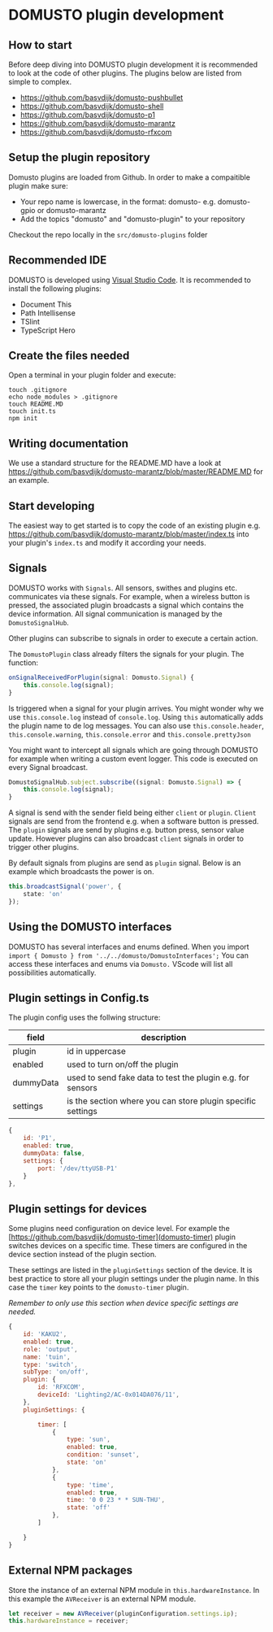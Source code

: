 # DOMUSTO plugin development

## How to start
Before deep diving into DOMUSTO plugin development it is recommended to look at the code of other plugins. The plugins below are listed from simple to complex.
- https://github.com/basvdijk/domusto-pushbullet
- https://github.com/basvdijk/domusto-shell
- https://github.com/basvdijk/domusto-p1
- https://github.com/basvdijk/domusto-marantz
- https://github.com/basvdijk/domusto-rfxcom

## Setup the plugin repository

Domusto plugins are loaded from Github. In order to make a compaitible plugin make sure:
 - Your repo name is lowercase, in the format: domusto-<PLUGIN NAME> e.g. domusto-gpio or domusto-marantz
 - Add the topics "domusto" and "domusto-plugin" to your repository

Checkout the repo locally in the `src/domusto-plugins` folder

## Recommended IDE

DOMUSTO is developed using [Visual Studio Code](https://code.visualstudio.com/). It is recommended to install the following plugins:
- Document This
- Path Intellisense
- TSlint
- TypeScript Hero

## Create the files needed

Open a terminal in your plugin folder and execute:

```
touch .gitignore
echo node_modules > .gitignore
touch README.MD
touch init.ts
npm init
```

## Writing documentation

We use a standard structure for the README.MD have a look at https://github.com/basvdijk/domusto-marantz/blob/master/README.MD for an example.

## Start developing
The easiest way to get started is to copy the code of an existing plugin e.g. https://github.com/basvdijk/domusto-marantz/blob/master/index.ts into your plugin's `index.ts` and modify it according your needs.

## Signals

DOMUSTO works with `Signals`. All sensors, swithes and plugins etc. communicates via these signals. For example, when a wireless button is pressed, the associated plugin broadcasts a signal which contains the device information. All signal communication is managed by the `DomustoSignalHub`.

Other plugins can subscribe to signals in order to execute a certain action.

The `DomustoPlugin` class already filters the signals for your plugin. The function:

```ts
onSignalReceivedForPlugin(signal: Domusto.Signal) {
    this.console.log(signal);
}
```

Is triggered when a signal for your plugin arrives. You might wonder why we use `this.console.log` instead of `console.log`. Using `this` automatically adds the plugin name to de log messages. You can also use `this.console.header`, `this.console.warning`, `this.console.error` and `this.console.prettyJson`

You might want to intercept all signals which are going through DOMUSTO for example when writing a custom event logger. This code is executed on every Signal broadcast.

```ts
DomustoSignalHub.subject.subscribe((signal: Domusto.Signal) => {
    this.console.log(signal);
}
```

A signal is send with the sender field being either `client` or `plugin`. `Client` signals are send from the frontend e.g. when a software button is pressed. The `plugin` signals are send by plugins e.g. button press, sensor value update. However plugins can also broadcast `client` signals in order to trigger other plugins.

By default signals from plugins are send as `plugin` signal. Below is an example which broadcasts the power is on.

```ts
this.broadcastSignal('power', {
    state: 'on'
});
```

## Using the DOMUSTO interfaces

DOMUSTO has several interfaces and enums defined. When you import `import { Domusto } from '../../domusto/DomustoInterfaces';` You can access these interfaces and enums via `Domusto.` VScode will list all possibilities automatically.

## Plugin settings in Config.ts

The plugin config uses the follwing structure:

| field     | description                                                 |
|-----------|-------------------------------------------------------------|
| plugin    | id in uppercase                                             |
| enabled   | used to turn on/off the plugin                              |
| dummyData | used to send fake data to test the plugin e.g. for sensors  |
| settings  | is the section where you can store plugin specific settings |

```js
{
    id: 'P1',
    enabled: true,
    dummyData: false,
    settings: {
        port: '/dev/ttyUSB-P1'
    }
},
``` 

## Plugin settings for devices

Some plugins need configuration on device level. For example the [https://github.com/basvdijk/domusto-timer](domusto-timer) plugin switches devices on a specific time. These timers are configured in the device section instead of the plugin section.

These settings are listed in the `pluginSettings` section of the device. It is best practice to store all your plugin settings under the plugin name. In this case the `timer` key points to the `domusto-timer` plugin. 

_Remember to only use this section when device specific settings are needed._
```js
{
    id: 'KAKU2',
    enabled: true,
    role: 'output',
    name: 'tuin',
    type: 'switch',
    subType: 'on/off',
    plugin: {
        id: 'RFXCOM',
        deviceId: 'Lighting2/AC-0x014DA076/11',
    },
    pluginSettings: {

        timer: [
            {
                type: 'sun',
                enabled: true,
                condition: 'sunset',
                state: 'on'
            },
            {
                type: 'time',
                enabled: true,
                time: '0 0 23 * * SUN-THU',
                state: 'off'
            },
        ]

    }
}
```

## External NPM packages
Store the instance of an external NPM module in `this.hardwareInstance`. In this example the `AVReceiver` is an external NPM module.

```ts
let receiver = new AVReceiver(pluginConfiguration.settings.ip);
this.hardwareInstance = receiver;
```
